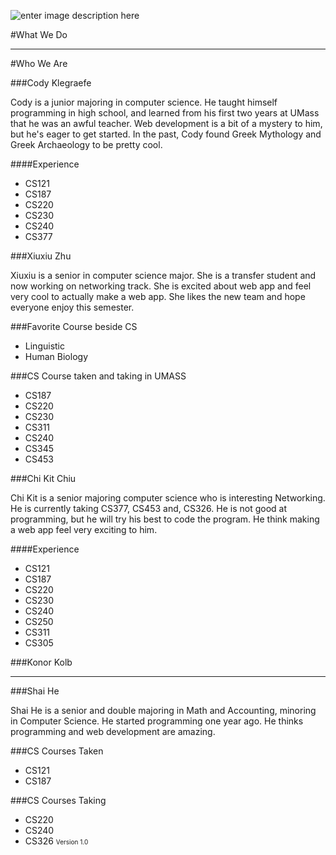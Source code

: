 ![enter image description here](https://lh5.googleusercontent.com/-JNX6ClQ1OJ8/VBdiyZ7wnfI/AAAAAAAAACE/rwlvcsMffHY/s0/FL.png "FL.png") 

#What We Do

<!--Once we figure out what we do-->


----------


#Who We Are

###Cody Klegraefe

Cody is a junior majoring in computer science. He taught himself programming in high school, and learned from his first two years at UMass that he was an awful teacher. Web development is a bit of a mystery to him, but he's eager to get started. In the past, Cody found Greek Mythology and Greek Archaeology to be pretty cool.

####Experience

 - CS121
 - CS187
 - CS220
 - CS230
 - CS240
 - CS377


###Xiuxiu Zhu

Xiuxiu is a senior in computer science major. She is a transfer student and now working on networking track. She is excited about web app and feel very cool to actually make a web app. She likes the new team and hope everyone enjoy this semester. 

###Favorite Course beside CS
 - Linguistic
 - Human Biology

###CS Course taken and taking in UMASS
 - CS187
 - CS220
 - CS230
 - CS311
 - CS240
 - CS345
 - CS453

###Chi Kit Chiu

Chi Kit is a senior majoring computer science who is interesting Networking.  He is currently taking CS377, CS453 and, CS326. He is not good at programming, but he will try his best to code the program. He think making a web app feel very exciting to him.

####Experience

 - CS121
 - CS187
 - CS220
 - CS230
 - CS240
 - CS250 
 - CS311
 - CS305

 
###Konor Kolb

<!--Next person continue here-->
----------
###Shai He

Shai He is a senior and double majoring in Math and Accounting, minoring in Computer Science. He started programming one year ago. He thinks programming and web development are amazing.

###CS Courses Taken
 - CS121
 - CS187

###CS Courses Taking
 - CS220
 - CS240
 - CS326
<font size=1>Version 1.0</font>
